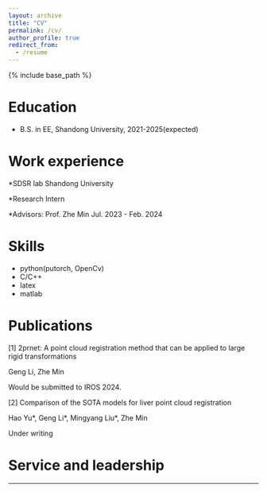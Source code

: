 ```yaml
---
layout: archive
title: "CV"
permalink: /cv/
author_profile: true
redirect_from:
  - /resume
---
```


{% include base_path %}

Education
======
* B.S. in EE, Shandong University, 2021-2025(expected)

Work experience
======
*SDSR lab 	Shandong University

*Research Intern 

*Advisors: Prof. Zhe Min                    	Jul. 2023 - Feb. 2024


Skills
======
* python(putorch, OpenCv)
* C/C++
* latex
* matlab

Publications
======
 [1] 2prnet: A point cloud registration method that can be applied to large rigid transformations	

Geng Li, Zhe Min                  	

Would be submitted to IROS 2024.

[2] Comparison of the SOTA models for liver point cloud registration	

Hao Yu*, Geng Li*, Mingyang Liu*, Zhe Min               	

Under writing 

  

  

  
Service and leadership
======
***
